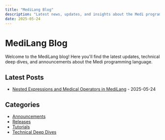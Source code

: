 ```yaml
---
title: "MediLang Blog"
description: "Latest news, updates, and insights about the Medi programming language"
date: 2025-05-24
---
```


# MediLang Blog

Welcome to the MediLang blog! Here you'll find the latest updates, technical deep dives, and announcements about the Medi programming language.

## Latest Posts

- [Nested Expressions and Medical Operators in MediLang](/blog/nested-expressions/) - 2025-05-24

## Categories

- [Announcements](/blog/categories/announcements/)
- [Releases](/blog/categories/releases/)
- [Tutorials](/blog/categories/tutorials/)
- [Technical Deep Dives](/blog/categories/technical/)
